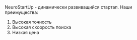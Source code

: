 NeuroStartUp - динамически развиващийся стартап. Наши преимущества:
 1. Высокая точность
 2. Высокая скоорость поиска
 3. Низкая цена